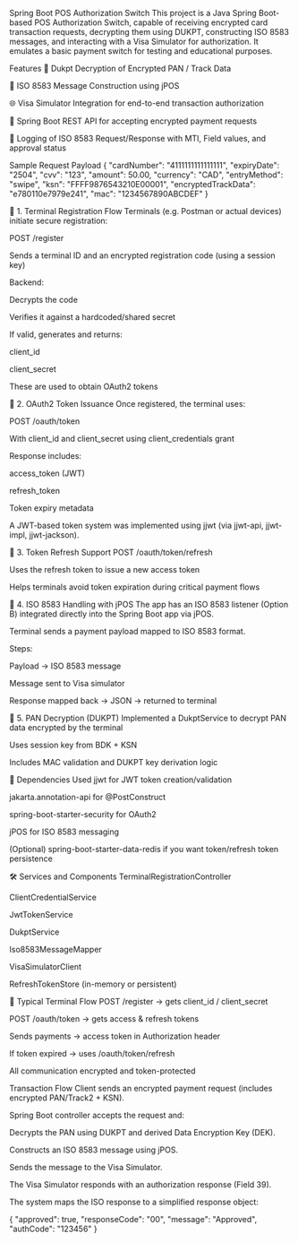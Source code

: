 Spring Boot POS Authorization Switch
This project is a Java Spring Boot-based POS Authorization Switch, capable of receiving encrypted card transaction requests, decrypting them using DUKPT, constructing ISO 8583 messages, and interacting with a Visa Simulator for authorization. It emulates a basic payment switch for testing and educational purposes.


Features
🔐 Dukpt Decryption of Encrypted PAN / Track Data

🧾 ISO 8583 Message Construction using jPOS

🌐 Visa Simulator Integration for end-to-end transaction authorization

🚀 Spring Boot REST API for accepting encrypted payment requests

🧪 Logging of ISO 8583 Request/Response with MTI, Field values, and approval status


 Sample Request Payload
 {
  "cardNumber": "4111111111111111",
  "expiryDate": "2504",
  "cvv": "123",
  "amount": 50.00,
  "currency": "CAD",
  "entryMethod": "swipe",
  "ksn": "FFFF9876543210E00001",
  "encryptedTrackData": "e780110e7979e241",
  "mac": "1234567890ABCDEF"
}



🔐 1. Terminal Registration Flow
Terminals (e.g. Postman or actual devices) initiate secure registration:

POST /register

Sends a terminal ID and an encrypted registration code (using a session key)

Backend:

Decrypts the code

Verifies it against a hardcoded/shared secret

If valid, generates and returns:

client_id

client_secret

These are used to obtain OAuth2 tokens

🔑 2. OAuth2 Token Issuance
Once registered, the terminal uses:

POST /oauth/token

With client_id and client_secret using client_credentials grant

Response includes:

access_token (JWT)

refresh_token

Token expiry metadata

A JWT-based token system was implemented using jjwt (via jjwt-api, jjwt-impl, jjwt-jackson).

🔁 3. Token Refresh Support
POST /oauth/token/refresh

Uses the refresh token to issue a new access token

Helps terminals avoid token expiration during critical payment flows

🧾 4. ISO 8583 Handling with jPOS
The app has an ISO 8583 listener (Option B) integrated directly into the Spring Boot app via jPOS.

Terminal sends a payment payload mapped to ISO 8583 format.

Steps:

Payload → ISO 8583 message

Message sent to Visa simulator

Response mapped back → JSON → returned to terminal

🔐 5. PAN Decryption (DUKPT)
Implemented a DukptService to decrypt PAN data encrypted by the terminal

Uses session key from BDK + KSN

Includes MAC validation and DUKPT key derivation logic

🧩 Dependencies Used
jjwt for JWT token creation/validation

jakarta.annotation-api for @PostConstruct

spring-boot-starter-security for OAuth2

jPOS for ISO 8583 messaging

(Optional) spring-boot-starter-data-redis if you want token/refresh token persistence

🛠️ Services and Components
TerminalRegistrationController

ClientCredentialService

JwtTokenService

DukptService

Iso8583MessageMapper

VisaSimulatorClient

RefreshTokenStore (in-memory or persistent)

🔄 Typical Terminal Flow
POST /register → gets client_id / client_secret

POST /oauth/token → gets access & refresh tokens

Sends payments → access token in Authorization header

If token expired → uses /oauth/token/refresh

All communication encrypted and token-protected




Transaction Flow
Client sends an encrypted payment request (includes encrypted PAN/Track2 + KSN).

Spring Boot controller accepts the request and:

Decrypts the PAN using DUKPT and derived Data Encryption Key (DEK).

Constructs an ISO 8583 message using jPOS.

Sends the message to the Visa Simulator.

The Visa Simulator responds with an authorization response (Field 39).

The system maps the ISO response to a simplified response object:



{
  "approved": true,
  "responseCode": "00",
  "message": "Approved",
  "authCode": "123456"
}
